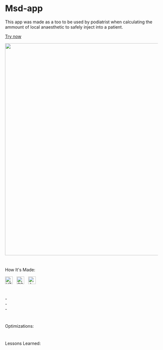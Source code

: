 # Msd-app

This app was made as a too to be used by podiatrist when calculating the ammount of local anaesthetic to safely inject into a patient.

<a href="https://msd-app.netlify.app/">Try now</a>

<img width="700px" heigth="900" src="#">

#

How It's Made: 

<img align="left" alt="HTML" width="25px" style="padding-right:10px;" src="https://cdn.jsdelivr.net/gh/devicons/devicon/icons/html5/html5-plain-wordmark.svg"/>
<img align="left" alt="CSS" width="25px" style="padding-right:10px;" src="https://cdn.jsdelivr.net/gh/devicons/devicon/icons/tailwindcss/tailwindcss-plain.svg" />
<img align="left" alt="JavaScript" width="25px" style="padding-right:10px;" src="https://cdn.jsdelivr.net/gh/devicons/devicon/icons/javascript/javascript-plain.svg" />
<br>
<br>

</br>-
</br>-
</br>-
          
#

Optimizations: 


#

Lessons Learned: 



